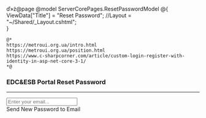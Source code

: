 ﻿ď»ż@page 
@model ServerCorePages.ResetPasswordModel
@{
    ViewData["Title"] = "Reset Password";
    //Layout = "~/Shared/_Layout.cshtml";  
}

    @*
    https://metroui.org.ua/intro.html
    https://metroui.org.ua/position.html
    https://www.c-sharpcorner.com/article/custom-login-register-with-identity-in-asp-net-core-3-1/
    *@

<div class="text-center info-panel">
    <window>
        <div class="hero hero-bg 1bg-brand-secondary add-neb">
            <div class="container">
                <div class="row">
                    <form id="loginform" method="post" 
                        class="login-form bg-white p-6 mx-auto border bd-default win-shadow"
                          data-role="validator"
                          action="javascript:"
                          data-clear-invalid="2000"
                          data-on-error-form="invalidForm"
                          data-on-validate-form="validateForm">
                        <span class="mif-vpn-lock mif-4x place-right" style="margin-top: -10px;"></span>
                        <h3 class="text-light">EDC&ESB Portal Reset Password</h3>
                        <hr class="thin mt-4 mb-4 bg-white">
                        <div class="form-group">
                            <input id="emailAddressId" type="email" data-role="input" data-prepend="<span class='mif-envelop'>" placeholder="Enter your email..."
                                   data-validate="required, email" data-clear-button="true">
                        </div>
                        <div class="form-group mb-10">
                            <span class="button c-pointer" onclick="ResetPassword()">Send New Password to Email</span>
                        </div>
                    </form>
                </div>
            </div>
        </div>
    </window>
    <script>
        //Declaration


        //Functions

        function ResetPassword() {
            if ($("#emailAddressId").val().length == 0) {
                $("#loginform").addClass("ani-ring");
                setTimeout(function () {
                    $("#loginform").removeClass("ani-ring");
                }, 1000);
            } else {

                var def = $.ajax({
                    global: false, type: "POST", url: "/WebUser/ResetPassword",
                    dataType: 'json', contentType: "application/json; charset=utf-8",
                    data: JSON.stringify({ EmailAddress: $("#emailAddressId").val(), Language: Metro.storage.getItem('WebPagesLanguage', 'cz') })
                });

                var notify = Metro.notify; notify.setup({ width: 300, duration: 1000, animation: 'easeOutBounce' });
                notify.create("Sending New Password to Email..."); notify.reset();

                def.fail(function (data) {
                    var notify = Metro.notify; notify.setup({ width: 300, duration: 1000, animation: 'easeOutBounce' });
                    notify.create("Send Failed", "Alert", { cls: "alert" }); notify.reset();
                });

                def.done(function (data) {
                    var notify = Metro.notify; notify.setup({ width: 300, duration: 1000, animation: 'easeOutBounce' });
                    notify.create("Email Sent. ", "Info", { cls: "success" }); notify.reset();
                });
            }
        }

        function invalidForm() {
            var form  = $(this);
            form.addClass("ani-ring");
            setTimeout(function(){
                form.removeClass("ani-ring");
            }, 1000);
        }

    </script>
</div>
